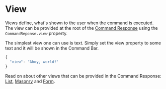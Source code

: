 # View

Views define, what's shown to the user when the command is executed. The view can be provided at the root of the [Command Response](command-response.md) using the `CommandReponse.view` property. 

The simplest view one can use is text. Simply set the view property to some text and it will be shown in the Command Bar.

```javascript
{
  "view": "Ahoy, world!"
}
```

Read on about other views that can be provided in the Command Response: [List](command-response-view-list.md#list), [Masonry](command-response-view-list.md#masonry) and [Form](command-response-view-form.md). 

